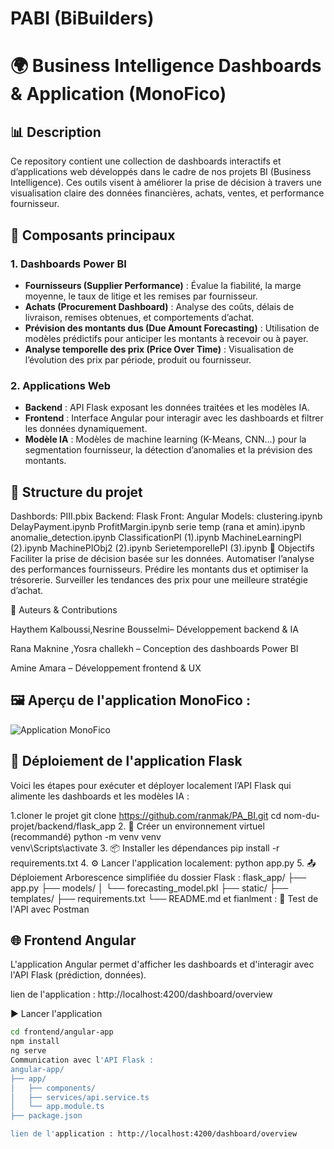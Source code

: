 # PABI (BiBuilders)
# 🌍 Business Intelligence Dashboards & Application (MonoFico)

## 📊 Description
Ce repository contient une collection de dashboards interactifs et d’applications web développés dans le cadre de nos projets BI (Business Intelligence). Ces outils visent à améliorer la prise de décision à travers une visualisation claire des données financières, achats, ventes, et performance fournisseur.

## 🧩 Composants principaux

### 1. Dashboards Power BI
- **Fournisseurs (Supplier Performance)** : Évalue la fiabilité, la marge moyenne, le taux de litige et les remises par fournisseur.
- **Achats (Procurement Dashboard)** : Analyse des coûts, délais de livraison, remises obtenues, et comportements d’achat.
- **Prévision des montants dus (Due Amount Forecasting)** : Utilisation de modèles prédictifs pour anticiper les montants à recevoir ou à payer.
- **Analyse temporelle des prix (Price Over Time)** : Visualisation de l’évolution des prix par période, produit ou fournisseur.

### 2. Applications Web
- **Backend** : API Flask exposant les données traitées et les modèles IA.
- **Frontend** : Interface Angular pour interagir avec les dashboards et filtrer les données dynamiquement.
- **Modèle IA** : Modèles de machine learning (K-Means, CNN...) pour la segmentation fournisseur, la détection d’anomalies et la prévision des montants.

## 📂 Structure du projet
Dashbords:
 PIII.pbix
 Backend:
 Flask
 Front:
 Angular
 Models:
 clustering.ipynb
 DelayPayment.ipynb
 ProfitMargin.ipynb
 serie temp (rana et amin).ipynb
 anomalie_detection.ipynb
 ClassificationPI (1).ipynb
 MachineLearningPI (2).ipynb
 MachinePIObj2 (2).ipynb
 SerietemporellePI (3).ipynb
 📌 Objectifs
Faciliter la prise de décision basée sur les données.
Automatiser l’analyse des performances fournisseurs.
Prédire les montants dus et optimiser la trésorerie.
Surveiller les tendances des prix pour une meilleure stratégie d’achat.

📎 Auteurs & Contributions

Haythem Kalboussi,Nesrine Bousselmi– Développement backend & IA

Rana Maknine ,Yosra challekh – Conception des dashboards Power BI

Amine Amara – Développement frontend & UX

## 🖼️ Aperçu de l'application MonoFico :

![Application MonoFico](https://github.com/ranmk/PABI/blob/APP/APP/1.jpeg)


## 🚀 Déploiement de l'application Flask

Voici les étapes pour exécuter et déployer localement l’API Flask qui alimente les dashboards et les modèles IA :


1.cloner le projet 
git clone https://github.com/ranmak/PA_BI.git
cd nom-du-projet/backend/flask_app
 2. 🐍 Créer un environnement virtuel (recommandé)
python -m venv venv    
venv\Scripts\activate
3. 📦 Installer les dépendances
pip install -r requirements.txt
4. ⚙️ Lancer l'application localement:
python app.py
5. 📤 Déploiement
Arborescence simplifiée du dossier Flask : flask_app/
├── app.py
├── models/
│   └── forecasting_model.pkl
├── static/
├── templates/
├── requirements.txt
└── README.md
et fianlment : 🧪 Test de l'API avec Postman
## 🌐 Frontend Angular

L'application Angular permet d'afficher les dashboards et d'interagir avec l'API Flask (prédiction, données).

lien de l'application : http://localhost:4200/dashboard/overview

▶️ Lancer l'application

```bash
cd frontend/angular-app
npm install
ng serve
Communication avec l'API Flask :
angular-app/
├── app/
│   ├── components/
│   ├── services/api.service.ts
│   └── app.module.ts
├── package.json

lien de l'application : http://localhost:4200/dashboard/overview








 
